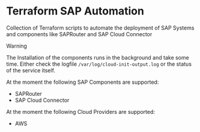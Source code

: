 # Terraform SAP Automation
Collection of Terraform scripts to automate the deployment of SAP Systems and components like SAPRouter and SAP Cloud Connector

> [!WARNING]
> The Installation of the components runs in the background and take some time. Either check the logfile `/var/log/cloud-init-output.log` or the status of the service itself.

At the moment the following SAP Components are supported:
- SAPRouter
- SAP Cloud Connector

At the moment the following Cloud Providers are supported:
- AWS